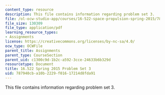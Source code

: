 ```yaml
---
content_type: resource
description: This file contains information regarding problem set 3.
file: /ol-ocw-studio-app/courses/16-522-space-propulsion-spring-2015/787940cba10b2229f01617214d8fda91_MIT16_522S15_PS3.pdf
file_size: 130309
file_type: application/pdf
learning_resource_types:
- Assignments
license: https://creativecommons.org/licenses/by-nc-sa/4.0/
ocw_type: OCWFile
parent_title: Assignments
parent_type: CourseSection
parent_uid: c1300c9d-1b2c-a592-3cce-24633b6b329d
resourcetype: Document
title: 16.522 Spring 2015 Problem Set 3
uid: 787940cb-a10b-2229-f016-17214d8fda91
---
```

This file contains information regarding problem set 3.
